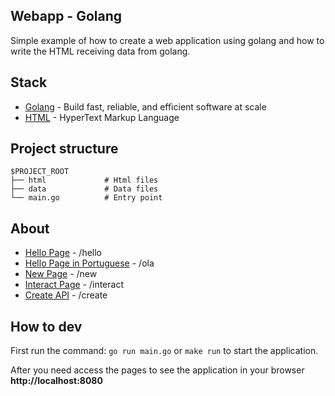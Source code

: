 ## Webapp - Golang

Simple example of how to create a web application using golang and how to write the HTML receiving data from golang.

## Stack

- [Golang](https://go.dev) - Build fast, reliable, and efficient software at scale
- [HTML](https://developer.mozilla.org/docs/Web/HTML) - HyperText Markup Language

## Project structure

```
$PROJECT_ROOT
├── html             # Html files
├── data             # Data files
└── main.go          # Entry point
```

## About

- [Hello Page](http://localhost:8080/hello) - /hello
- [Hello Page in Portuguese](http://localhost:8080/ola) - /ola
- [New Page](http://localhost:8080/new) - /new
- [Interact Page](http://localhost:8080/interact) - /interact
- [Create API](http://localhost:8080/create) - /create

## How to dev

First run the command: `go run main.go` or `make run` to start the application.

After you need access the pages to see the application in your browser **http://localhost:8080**
